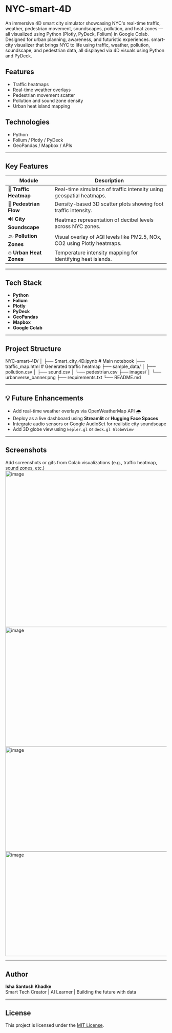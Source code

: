# NYC-smart-4D
An immersive 4D smart city simulator showcasing NYC's real-time traffic, weather, pedestrian movement, soundscapes, pollution, and heat zones — all visualized using Python (Plotly, PyDeck, Folium) in Google Colab. Designed for urban planning, awareness, and futuristic experiences.
smart-city visualizer that brings NYC to life using traffic, weather, pollution, soundscape, and pedestrian data, all displayed via 4D visuals using Python and PyDeck.

##  Features
- Traffic heatmaps
- Real-time weather overlays
- Pedestrian movement scatter
- Pollution and sound zone density
- Urban heat island mapping

##  Technologies
- Python
- Folium / Plotly / PyDeck
- GeoPandas / Mapbox / APIs


---

## Key Features

| Module            | Description                                                                 |
|-------------------|-----------------------------------------------------------------------------|
| 🚦 **Traffic Heatmap**   | Real-time simulation of traffic intensity using geospatial heatmaps.     |
| 🧍 **Pedestrian Flow**   | Density-based 3D scatter plots showing foot traffic intensity.            |
| 🔊 **City Soundscape**   | Heatmap representation of decibel levels across NYC zones.                |
| 🌫️ **Pollution Zones**   | Visual overlay of AQI levels like PM2.5, NOx, CO2 using Plotly heatmaps.  |
| 🔥 **Urban Heat Zones**  | Temperature intensity mapping for identifying heat islands.              |

---

## Tech Stack

- **Python**
- **Folium**
- **Plotly**
- **PyDeck**
- **GeoPandas**
- **Mapbox**
- **Google Colab**

---

##  Project Structure


NYC-smart-4D/
│
├── Smart_city_4D.ipynb # Main notebook
├── traffic_map.html # Generated traffic heatmap
├── sample_data/
│ ├── pollution.csv
│ ├── sound.csv
│ └── pedestrian.csv
├── images/
│ └── urbanverse_banner.png
├── requirements.txt
└── README.md


---

## 💡 Future Enhancements

- Add real-time weather overlays via OpenWeatherMap API 🌧️
- Deploy as a live dashboard using **Streamlit** or **Hugging Face Spaces**
- Integrate audio sensors or Google AudioSet for realistic city soundscape
- Add 3D globe view using `kepler.gl` or `deck.gl GlobeView`

---

## Screenshots

Add screenshots or gifs from Colab visualizations (e.g., traffic heatmap, sound zones, etc.)
<img width="1265" height="488" alt="image" src="https://github.com/user-attachments/assets/6d227a03-4d58-47bc-b915-9f7dab743b15" />
<img width="1275" height="374" alt="image" src="https://github.com/user-attachments/assets/fe71ef21-acbe-49b0-9e2b-8d5c8e80453a" />
<img width="1201" height="327" alt="image" src="https://github.com/user-attachments/assets/05b2a17b-d287-44fd-ac53-619b8bcff43a" />
<img width="1201" height="327" alt="image" src="https://github.com/user-attachments/assets/8447a65d-8ad6-4660-bccc-691252d08427" />


---

## Author

**Isha Santosh Khadke**  
Smart Tech Creator | AI Learner | Building the future with data

---

## License

This project is licensed under the [MIT License](LICENSE).

